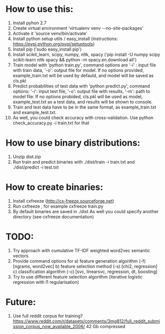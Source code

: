 # How to use this:

1. Install pyhon 2.7
2. Create virtual environment 'virtualenv venv --no-site-packages'
3. Activate it 'source venv/bin/activate'
4. Install python setup utils / easy_install (instructions: https://pypi.python.org/pypi/setuptools)
5. Install pip ('sudo easy_install pip')
6. Install scikit_learn, scipy, numpy, nltk, spacy ('pip install -U numpy scipy scikit-learn nltk spacy &&  python -m spacy.en.download all')
7. Train model with 'python train.py', command options are '-i' : input file with train data, '-o': output file for model. If no options provided, example_train.txt will be used by defauld, and model will be saved as cls.pkl
8. Predict probabilities of test data with 'python predict.py', command options: '-i': input test file, '-o': output file with results, '-m': path to model file. If no options probided, cls.pkl will be used as model, example_test.txt as a test data, and results will be shown to console.
9. Train and test data have to be in the same format, as example_train.txt and example_test.txt.
10. As well, you could check accuracy with cross-validation. Use python check_accuracy.py -i train.txt for that

# How to use binary distributions:

1. Unzip dist.zip
2. Run train and predict binaries with ./dist/train -i train.txt and ./dist/predict -i test.txt

# How to create binaries:

1. Install cxfreeze (http://cx-freeze.sourceforge.net)
2. Run cxfreeze <name of the script you want to compile>, for example cxfreeze train.py
3. By default binaries are saved in ./dist As well you could specify another directory (see cxfreeze documentation)

# TODO:

1. Try approach with cumulative TF-IDF weighted word2vec semantic vectors
2. Provide command options for 
a) feature generation algorithm (-f) [ngrams, word2vec]
b) feature selection method (-s) [chi2, regression]
c) classification algorithm (-c) [svc, linearsvc, regression, dt, boosting]
3. Try to use different feature selection algorithm (iterative logistic regression with l1 regularisation)

# Future:
1. Use full reddit corpus for training? https://www.reddit.com/r/datasets/comments/3mg812/full_reddit_submission_corpus_now_available_2006/ 42 Gb compressed